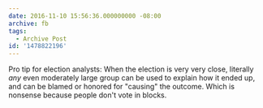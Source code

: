```yaml
---
date: 2016-11-10 15:56:36.000000000 -08:00
archive: fb
tags: 
  - Archive Post
id: '1478822196'
---
```


Pro tip for election analysts: When the election is very very close, literally *any* even moderately large group can be used to explain how it ended up, and can be blamed or honored for "causing" the outcome. Which is nonsense because people don't vote in blocks.
